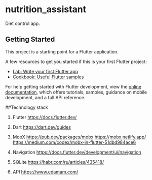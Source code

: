 # nutrition_assistant

Diet control app.

## Getting Started

This project is a starting point for a Flutter application.

A few resources to get you started if this is your first Flutter project:

- [Lab: Write your first Flutter app](https://docs.flutter.dev/get-started/codelab)
- [Cookbook: Useful Flutter samples](https://docs.flutter.dev/cookbook)

For help getting started with Flutter development, view the
[online documentation](https://docs.flutter.dev/), which offers tutorials,
samples, guidance on mobile development, and a full API reference.

##Technology stack 

1. Flutter 
  https://docs.flutter.dev/

2. Dart 
  https://dart.dev/guides

3. MobX 
  https://pub.dev/packages/mobx
  https://mobx.netlify.app/
  https://medium.com/codex/mobx-in-flutter-51dbd984ace6

4. Navigation 
  https://docs.flutter.dev/development/ui/navigation

5. SQLite
  https://habr.com/ru/articles/435418/
  
6. API
  https://www.edamam.com/

